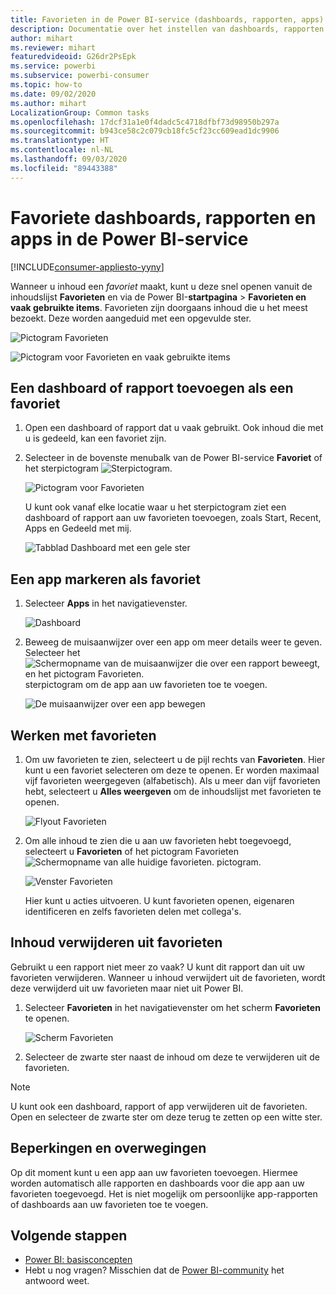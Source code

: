 ```yaml
---
title: Favorieten in de Power BI-service (dashboards, rapporten, apps)
description: Documentatie over het instellen van dashboards, rapporten en apps als favorieten in de Power BI-service
author: mihart
ms.reviewer: mihart
featuredvideoid: G26dr2PsEpk
ms.service: powerbi
ms.subservice: powerbi-consumer
ms.topic: how-to
ms.date: 09/02/2020
ms.author: mihart
LocalizationGroup: Common tasks
ms.openlocfilehash: 17dcf31a1e0f4dadc5c4718dfbf73d98950b297a
ms.sourcegitcommit: b943ce58c2c079cb18fc5cf23cc609ead1dc9906
ms.translationtype: HT
ms.contentlocale: nl-NL
ms.lasthandoff: 09/03/2020
ms.locfileid: "89443388"
---
```

# <a name="favorite-dashboards-reports-and-apps-in-the-power-bi-service"></a>Favoriete dashboards, rapporten en apps in de Power BI-service

[!INCLUDE[consumer-appliesto-yyny](../includes/consumer-appliesto-yyny.md)]

Wanneer u inhoud een *favoriet* maakt, kunt u deze snel openen vanuit de inhoudslijst **Favorieten** en via de Power BI-**startpagina** > **Favorieten en vaak gebruikte items**. Favorieten zijn doorgaans inhoud die u het meest bezoekt. Deze worden aangeduid met een opgevulde ster.

   ![Pictogram Favorieten](./media/end-user-favorite/power-bi-nav-favorite.png)

   ![Pictogram voor Favorieten en vaak gebruikte items](./media/end-user-favorite/power-bi-home-full.png)

## <a name="add-a-dashboard-or-report-as-a-favorite"></a>Een dashboard of rapport toevoegen als een favoriet

1. Open een dashboard of rapport dat u vaak gebruikt. Ook inhoud die met u is gedeeld, kan een favoriet zijn.

2. Selecteer in de bovenste menubalk van de Power BI-service **Favoriet** of het sterpictogram ![Sterpictogram](./media/end-user-favorite/power-bi-favorite-icon.png).
   
   ![Pictogram voor Favorieten](./media/end-user-favorite/power-bi-fav.png)
   
   U kunt ook vanaf elke locatie waar u het sterpictogram ziet een dashboard of rapport aan uw favorieten toevoegen, zoals Start, Recent, Apps en Gedeeld met mij. 
   
   ![Tabblad Dashboard met een gele ster](./media/end-user-favorite/power-bi-recent-favorite.png)

## <a name="add-an-app-as-a-favorite"></a>Een app markeren als favoriet

1. Selecteer **Apps** in het navigatievenster.

   ![Dashboard](./media/end-user-favorite/power-bi-apps.png)

2. Beweeg de muisaanwijzer over een app om meer details weer te geven. Selecteer het ![Schermopname van de muisaanwijzer die over een rapport beweegt, en het pictogram Favorieten.](./media/end-user-favorite/power-bi-favorite-icon.png) sterpictogram om de app aan uw favorieten toe te voegen.
   
   ![De muisaanwijzer over een app bewegen](./media/end-user-favorite/power-bi-hover-app.png)

## <a name="work-with-favorites"></a>Werken met favorieten
1. Om uw favorieten te zien, selecteert u de pijl rechts van **Favorieten**. Hier kunt u een favoriet selecteren om deze te openen. Er worden maximaal vijf favorieten weergegeven (alfabetisch). Als u meer dan vijf favorieten hebt, selecteert u **Alles weergeven** om de inhoudslijst met favorieten te openen. 
   
   ![Flyout Favorieten](./media/end-user-favorite/power-bi-favorite-expand.png)
2. Om alle inhoud te zien die u aan uw favorieten hebt toegevoegd, selecteert u **Favorieten** of het pictogram Favorieten ![Schermopname van alle huidige favorieten.](./media/end-user-favorite/power-bi-favorites-icon.png) pictogram. 
   
    ![Venster Favorieten](./media/end-user-favorite/power-bi-favorites-screen.png)
   
   Hier kunt u acties uitvoeren. U kunt favorieten openen, eigenaren identificeren en zelfs favorieten delen met collega's.

## <a name="unfavorite-content"></a>Inhoud verwijderen uit favorieten
Gebruikt u een rapport niet meer zo vaak? U kunt dit rapport dan uit uw favorieten verwijderen. Wanneer u inhoud verwijdert uit de favorieten, wordt deze verwijderd uit uw favorieten maar niet uit Power BI.

1. Selecteer **Favorieten** in het navigatievenster om het scherm **Favorieten** te openen.
   
   ![Scherm Favorieten](./media/end-user-favorite/power-bi-unfavorite.png)
2. Selecteer de zwarte ster naast de inhoud om deze te verwijderen uit de favorieten.

> [!NOTE]
> U kunt ook een dashboard, rapport of app verwijderen uit de favorieten. Open en selecteer de zwarte ster om deze terug te zetten op een witte ster. 
> 
> 
## <a name="limitations-and-considerations"></a>Beperkingen en overwegingen
Op dit moment kunt u een app aan uw favorieten toevoegen. Hiermee worden automatisch alle rapporten en dashboards voor die app aan uw favorieten toegevoegd. Het is niet mogelijk om persoonlijke app-rapporten of dashboards aan uw favorieten toe te voegen. 

## <a name="next-steps"></a>Volgende stappen
- [Power BI: basisconcepten](end-user-basic-concepts.md)
- Hebt u nog vragen? Misschien dat de [Power BI-community](https://community.powerbi.com/) het antwoord weet.

